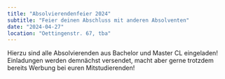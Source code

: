 ```yaml
---
title: "Absolvierendenfeier 2024"
subtitle: "Feier deinen Abschluss mit anderen Absolventen"
date: "2024-04-27"
location: "Oettingenstr. 67, tba"
---
```


Hierzu sind alle Absolvierenden aus Bachelor und Master CL eingeladen! Einladungen werden demnächst versendet, macht aber gerne trotzdem bereits Werbung bei euren Mitstudierenden!